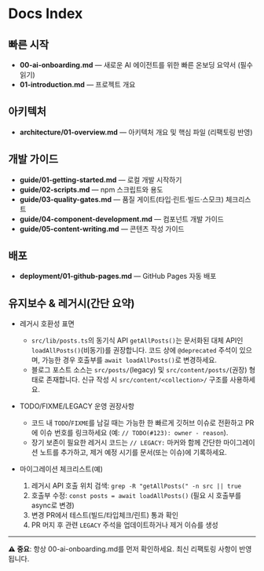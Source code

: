 # Docs Index

## 빠른 시작
- **00-ai-onboarding.md** — 새로운 AI 에이전트를 위한 빠른 온보딩 요약서 (필수 읽기)
- **01-introduction.md** — 프로젝트 개요

## 아키텍처
- **architecture/01-overview.md** — 아키텍처 개요 및 핵심 파일 (리팩토링 반영)

## 개발 가이드
- **guide/01-getting-started.md** — 로컬 개발 시작하기
- **guide/02-scripts.md** — npm 스크립트와 용도
- **guide/03-quality-gates.md** — 품질 게이트(타입·린트·빌드·스모크) 체크리스트
- **guide/04-component-development.md** — 컴포넌트 개발 가이드
- **guide/05-content-writing.md** — 콘텐츠 작성 가이드

## 배포
- **deployment/01-github-pages.md** — GitHub Pages 자동 배포

## 유지보수 & 레거시(간단 요약)

- 레거시 호환성 표면
  - `src/lib/posts.ts`의 동기식 API `getAllPosts()`는 문서화된 대체 API인 `loadAllPosts()`(비동기)를 권장합니다. 코드 상에 `@deprecated` 주석이 있으며, 가능한 경우 호출부를 `await loadAllPosts()`로 변경하세요.
  - 블로그 포스트 소스는 `src/posts/`(legacy) 및 `src/content/posts/`(권장) 형태로 존재합니다. 신규 작성 시 `src/content/<collection>/` 구조를 사용하세요.

- TODO/FIXME/LEGACY 운영 권장사항
  - 코드 내 `TODO`/`FIXME`를 남길 때는 가능한 한 빠르게 깃허브 이슈로 전환하고 PR에 이슈 번호를 링크하세요 (예: `// TODO(#123): owner - reason`).
  - 장기 보존이 필요한 레거시 코드는 `// LEGACY:` 마커와 함께 간단한 마이그레이션 노트를 추가하고, 제거 예정 시기를 문서(또는 이슈)에 기록하세요.

- 마이그레이션 체크리스트(예)
  1. 레거시 API 호출 위치 검색: `grep -R "getAllPosts(" -n src || true`
  2. 호출부 수정: `const posts = await loadAllPosts()` (필요 시 호출부를 async로 변경)
  3. 변경 PR에서 테스트(빌드/타입체크/린트) 통과 확인
  4. PR 머지 후 관련 `LEGACY` 주석을 업데이트하거나 제거 이슈를 생성

---

**⚠️ 중요**: 항상 00-ai-onboarding.md를 먼저 확인하세요. 최신 리팩토링 사항이 반영됩니다.
